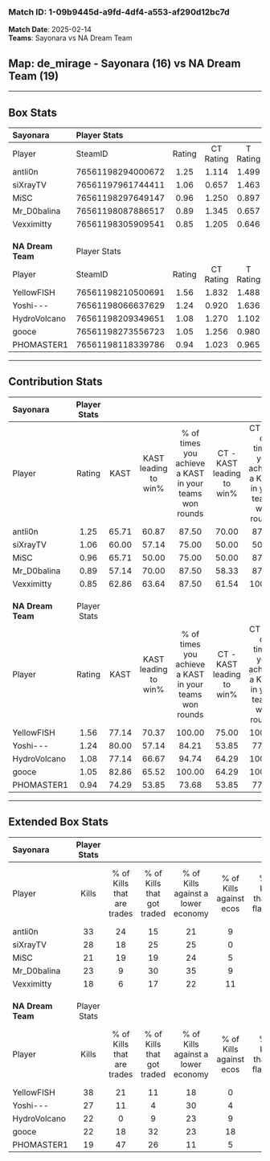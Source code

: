 ### Match ID: 1-09b9445d-a9fd-4df4-a553-af290d12bc7d  
**Match Date**: 2025-02-14  
**Teams**: Sayonara vs NA Dream Team  

## **Map**: de_mirage - Sayonara (16) vs NA Dream Team (19)  
---  

## Box Stats  

| **Sayonara**      | Player Stats      |        |           |          |       |       |       |         |        |      |     |
| :- | :- | :-: | :-: | :-: | :-: | :-: | :-: | :-: | :-: | :-: | :-: |
| Player            | SteamID           | Rating | CT Rating | T Rating | KAST  |  ADR  | Kills | Assists | Deaths | K/D  | HS% |
| antli0n           | 76561198294000672 |  1.25  |   1.114   |  1.499   | 65.71 | 96.7  |  33   |    4    |   28   | 1.18 | 36  |
| siXrayTV          | 76561197961744411 |  1.06  |   0.657   |  1.463   | 60.00 | 85.2  |  28   |    4    |   27   | 1.04 | 39  |
| MiSC              | 76561198297649147 |  0.96  |   1.250   |  0.897   | 65.71 | 70.9  |  21   |    8    |   23   | 0.91 | 42  |
| Mr_D0balina       | 76561198087886517 |  0.89  |   1.345   |  0.657   | 57.14 | 73.9  |  23   |    6    |   27   | 0.85 | 65  |
| Vexximitty        | 76561198305909541 |  0.85  |   1.205   |  0.646   | 62.86 | 69.9  |  18   |   11    |   24   | 0.75 | 33  |
|                   |                   |        |           |          |       |       |       |         |        |      |     |
|                   |                   |        |           |          |       |       |       |         |        |      |     |
|                   |                   |        |           |          |       |       |       |         |        |      |     |
| **NA Dream Team** | Player Stats      |        |           |          |       |       |       |         |        |      |     |
| Player            | SteamID           | Rating | CT Rating | T Rating | KAST  |  ADR  | Kills | Assists | Deaths | K/D  | HS% |
| YellowFISH        | 76561198210500691 |  1.56  |   1.832   |  1.488   | 77.14 | 104.5 |  38   |   11    |   24   | 1.58 | 52  |
| Yoshi---          | 76561198066637629 |  1.24  |   0.920   |  1.636   | 80.00 | 82.4  |  27   |    6    |   23   | 1.17 | 40  |
| HydroVolcano      | 76561198209349651 |  1.08  |   1.270   |  1.102   | 77.14 | 85.4  |  22   |   11    |   26   | 0.85 | 36  |
| gooce             | 76561198273556723 |  1.05  |   1.256   |  0.980   | 82.86 | 62.9  |  22   |    8    |   25   | 0.88 | 45  |
| PHOMASTER1        | 76561198118339786 |  0.94  |   1.023   |  0.965   | 74.29 | 69.8  |  19   |   15    |   26   | 0.73 | 36  |
---  

## Contribution Stats  

| **Sayonara**      | Player Stats |       |                      |                                                        |                           |                                                             |                          |                                                            |
| :- | :-: | :-: | :-: | :-: | :-: | :-: | :-: | :-: |
| Player            |    Rating    | KAST  | KAST leading to win% | % of times you achieve a KAST in your teams won rounds | CT - KAST leading to win% | CT - % of times you achieve a KAST in your teams won rounds | T - KAST leading to win% | T - % of times you achieve a KAST in your teams won rounds |
| antli0n           |     1.25     | 65.71 |        60.87         |                         87.50                          |           70.00           |                            87.50                            |          53.85           |                           87.50                            |
| siXrayTV          |     1.06     | 60.00 |        57.14         |                         75.00                          |           50.00           |                            50.00                            |          61.54           |                           100.00                           |
| MiSC              |     0.96     | 65.71 |        50.00         |                         75.00                          |           50.00           |                            87.50                            |          50.00           |                           62.50                            |
| Mr_D0balina       |     0.89     | 57.14 |        70.00         |                         87.50                          |           58.33           |                            87.50                            |          87.50           |                           87.50                            |
| Vexximitty        |     0.85     | 62.86 |        63.64         |                         87.50                          |           61.54           |                           100.00                            |          66.67           |                           75.00                            |
|                   |              |       |                      |                                                        |                           |                                                             |                          |                                                            |
|                   |              |       |                      |                                                        |                           |                                                             |                          |                                                            |
|                   |              |       |                      |                                                        |                           |                                                             |                          |                                                            |
| **NA Dream Team** | Player Stats |       |                      |                                                        |                           |                                                             |                          |                                                            |
| Player            |    Rating    | KAST  | KAST leading to win% | % of times you achieve a KAST in your teams won rounds | CT - KAST leading to win% | CT - % of times you achieve a KAST in your teams won rounds | T - KAST leading to win% | T - % of times you achieve a KAST in your teams won rounds |
| YellowFISH        |     1.56     | 77.14 |        70.37         |                         100.00                         |           75.00           |                           100.00                            |          66.67           |                           100.00                           |
| Yoshi---          |     1.24     | 80.00 |        57.14         |                         84.21                          |           53.85           |                            77.78                            |          60.00           |                           90.00                            |
| HydroVolcano      |     1.08     | 77.14 |        66.67         |                         94.74                          |           64.29           |                           100.00                            |          69.23           |                           90.00                            |
| gooce             |     1.05     | 82.86 |        65.52         |                         100.00                         |           64.29           |                           100.00                            |          66.67           |                           100.00                           |
| PHOMASTER1        |     0.94     | 74.29 |        53.85         |                         73.68                          |           53.85           |                            77.78                            |          53.85           |                           70.00                            |
---  

## Extended Box Stats  

| **Sayonara**      | Player Stats |                            |                            |                                    |                         |                              |                                 |        |                             |                                     |                          |                               |                            |
| :- | :-: | :-: | :-: | :-: | :-: | :-: | :-: | :-: | :-: | :-: | :-: | :-: | :-: |
| Player            |    Kills     | % of Kills that are trades | % of Kills that got traded | % of Kills against a lower economy | % of Kills against ecos | % of Kills that are flawless | % of Kills that are close duels | Deaths | % of Deaths that get traded | % of Deaths against a lower economy | % of Deaths against ecos | % of Deaths that are flawless | % of Deaths that are close |
| antli0n           |      33      |             24             |             15             |                 21                 |            9            |              55              |               12                |   28   |             11              |                 14                  |            4             |              86               |             4              |
| siXrayTV          |      28      |             18             |             25             |                 25                 |            0            |              61              |                4                |   27   |              0              |                  0                  |            0             |              67               |             4              |
| MiSC              |      21      |             19             |             19             |                 24                 |            5            |              71              |                5                |   23   |             13              |                 17                  |            4             |              57               |             9              |
| Mr_D0balina       |      23      |             9              |             30             |                 35                 |            9            |              52              |                9                |   27   |             30              |                 19                  |            0             |              56               |             7              |
| Vexximitty        |      18      |             6              |             17             |                 22                 |           11            |              78              |               11                |   24   |             21              |                 13                  |            4             |              67               |             4              |
|                   |              |                            |                            |                                    |                         |                              |                                 |        |                             |                                     |                          |                               |                            |
|                   |              |                            |                            |                                    |                         |                              |                                 |        |                             |                                     |                          |                               |                            |
|                   |              |                            |                            |                                    |                         |                              |                                 |        |                             |                                     |                          |                               |                            |
| **NA Dream Team** | Player Stats |                            |                            |                                    |                         |                              |                                 |        |                             |                                     |                          |                               |                            |
| Player            |    Kills     | % of Kills that are trades | % of Kills that got traded | % of Kills against a lower economy | % of Kills against ecos | % of Kills that are flawless | % of Kills that are close duels | Deaths | % of Deaths that get traded | % of Deaths against a lower economy | % of Deaths against ecos | % of Deaths that are flawless | % of Deaths that are close |
| YellowFISH        |      38      |             21             |             11             |                 18                 |            0            |              61              |                8                |   24   |             29              |                 13                  |            4             |              63               |             17             |
| Yoshi---          |      27      |             11             |             4              |                 30                 |            4            |              67              |                4                |   23   |             13              |                  4                  |            0             |              74               |             4              |
| HydroVolcano      |      22      |             0              |             9              |                 23                 |            9            |              86              |                5                |   26   |             31              |                 12                  |            4             |              42               |             12             |
| gooce             |      22      |             18             |             32             |                 23                 |           18            |              55              |                5                |   25   |             16              |                 12                  |            0             |              64               |             0              |
| PHOMASTER1        |      19      |             47             |             26             |                 11                 |            5            |              63              |                5                |   26   |             15              |                 15                  |            0             |              73               |             8              |
